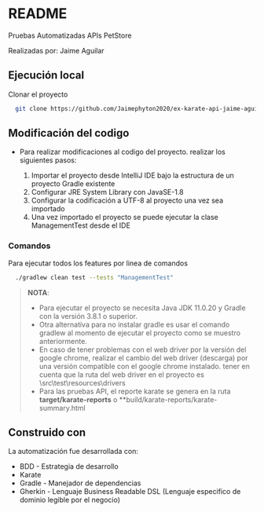 # README

Pruebas Automatizadas APIs PetStore

Realizadas por: Jaime Aguilar

## Ejecución local

Clonar el proyecto

```bash
  git clone https://github.com/Jaimephyton2020/ex-karate-api-jaime-aguilar
```


## Modificación del codigo

- Para realizar modificaciones al codigo del proyecto. realizar los siguientes pasos: 

     
	 1. Importar el proyecto desde IntelliJ IDE bajo la estructura de un proyecto Gradle existente
	 2. Configurar JRE System Library con JavaSE-1.8
	 3. Configurar la codificación a UTF-8 al proyecto una vez sea importado
     4. Una vez importado el proyecto se puede ejecutar la clase ManagementTest desde el IDE

### Comandos 

Para ejecutar todos los features por linea de comandos
```bash
  ./gradlew clean test --tests "ManagementTest"
```

> **NOTA**:
> * Para ejecutar el proyecto se necesita Java JDK 11.0.20 y Gradle con la versión 3.8.1 o superior.
> * Otra alternativa para no instalar gradle es usar el comando gradlew al momento de ejecutar el proyecto como se muestro anteriormente.
> * En caso de tener problemas con el web driver por la versión del google chrome, realizar el cambio del web driver (descarga) por una versión compatible con el google chrome instalado. tener en cuenta que la  ruta del web driver en el proyecto es \src\test\resources\drivers
> * Para las pruebas API, el reporte karate se genera en la ruta **target/karate-reports** o **build/karate-reports/karate-summary.html

## Construido con

La automatización fue desarrollada con:

* BDD - Estrategia de desarrollo
* Karate 
* Gradle - Manejador de dependencias
* Gherkin - Lenguaje Business Readable DSL (Lenguaje especifico de dominio legible por el negocio)

